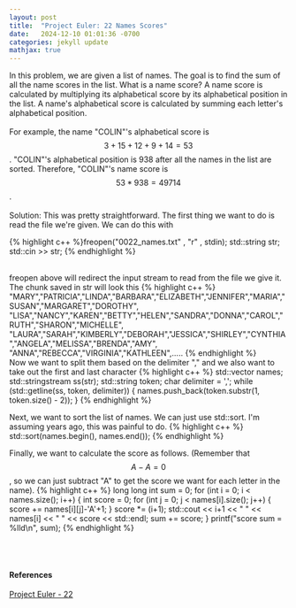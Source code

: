 ```yaml
---
layout: post
title:  "Project Euler: 22 Names Scores"
date:   2024-12-10 01:01:36 -0700
categories: jekyll update
mathjax: true
---
```

In this problem, we are given a list of names. The goal is to find the sum of all the name scores in the list. What is a name score? A name score is calculated by multiplying its alphabetical score by its alphabetical position in the list. A name's alphabetical score is calculated by summing each letter's alphabetical position. 
<br>
<br>
For example, the name "COLIN"'s alphabetical score is $$3 + 15 + 12 + 9 + 14 = 53$$. "COLIN"'s alphabetical position is 938 after all the names in the list are sorted. Therefore, "COLIN"'s name score is $$53 * 938 = 49714$$.
<br>
<br>
Solution: This was pretty straightforward. The first thing we want to do is read the file we're given. We can do this with
<!------------------------------------------------------------------------------------>
{% highlight c++ %}freopen("0022_names.txt" , "r" , stdin);
std::string str;
std::cin >> str;
{% endhighlight %}
<!------------------------------------------------------------------------------------>
<br>
freopen above will redirect the input stream to read from the file we give it. The chunk saved in str will look this
{% highlight c++ %}
"MARY","PATRICIA","LINDA","BARBARA","ELIZABETH","JENNIFER","MARIA","SUSAN","MARGARET","DOROTHY",
"LISA","NANCY","KAREN","BETTY","HELEN","SANDRA","DONNA","CAROL","RUTH","SHARON","MICHELLE",
"LAURA","SARAH","KIMBERLY","DEBORAH","JESSICA","SHIRLEY","CYNTHIA","ANGELA","MELISSA","BRENDA","AMY",
"ANNA","REBECCA","VIRGINIA","KATHLEEN",.....
{% endhighlight %}
<!------------------------------------------------------------------------------------>
<br>
Now we want to split them based on the delimiter "," and we also want to take out the first and last character
{% highlight c++ %}
std::vector<std::string> names;
std::stringstream ss(str);
std::string token;
char delimiter = ',';
while (std::getline(ss, token, delimiter)) {
    names.push_back(token.substr(1, token.size() - 2));
}
{% endhighlight %}
<!------------------------------------------------------------------------------------>

Next, we want to sort the list of names. We can just use std::sort. I'm assuming years ago, this was painful to do.
{% highlight c++ %}
std::sort(names.begin(), names.end());
{% endhighlight %}


Finally, we want to calculate the score as follows. (Remember that $$A-A=0$$, so we can just subtract "A" to get the score we want for each letter in the name). 
{% highlight c++ %}
long long int sum = 0;
for (int i = 0; i < names.size(); i++) {
    int score = 0;
    for (int j = 0; j < names[i].size(); j++) {
        score += names[i][j]-'A'+1;
    }
    score *= (i+1);
    std::cout << i+1 << " " << names[i] << " " << score << std::endl;
    sum += score;
}
printf("score sum = %lld\n", sum);
{% endhighlight %}

<br>
<br>
<!------------------------------------------------------------------------------------>
<h4><b>References</b></h4>
<a href="https://projecteuler.net/problem=22">Project Euler - 22</a>
<br>
<br>


